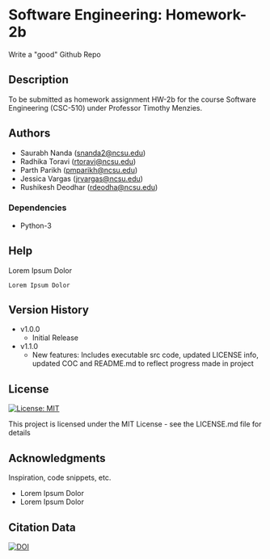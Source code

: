 # Software Engineering: Homework-2b

Write a "good" Github Repo

## Description

To be submitted as homework assignment HW-2b for the course Software Engineering (CSC-510) under Professor Timothy Menzies.

## Authors

* Saurabh Nanda    (snanda2@ncsu.edu)
* Radhika Toravi   (rtoravi@ncsu.edu)
* Parth Parikh     (pmparikh@ncsu.edu)
* Jessica Vargas   (jrvargas@ncsu.edu)
* Rushikesh Deodhar (rdeodha@ncsu.edu)

### Dependencies

* Python-3


## Help

Lorem Ipsum Dolor
```
Lorem Ipsum Dolor
```

## Version History

* v1.0.0
    * Initial Release
* v1.1.0
    * New features: Includes executable src code, updated LICENSE info, updated COC and README.md to reflect progress made in project 

## License
[![License: MIT](https://img.shields.io/badge/License-MIT-yellow.svg)](https://opensource.org/licenses/MIT)

This project is licensed under the MIT License - see the LICENSE.md file for details

## Acknowledgments

Inspiration, code snippets, etc.
* Lorem Ipsum Dolor
* Lorem Ipsum Dolor

## Citation Data
[![DOI](https://zenodo.org/badge/DOI/10.5281/zenodo.5348588.svg)](https://doi.org/10.5281/zenodo.5348588)
